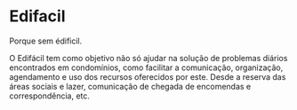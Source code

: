 # Edifacil
Porque sem édificil.

O Edifácil tem como objetivo não só ajudar na solução de problemas diários encontrados em condomínios, como facilitar a comunicação, organização, agendamento e uso dos recursos oferecidos por este. Desde a reserva das áreas sociais e lazer, comunicação de chegada de encomendas e correspondência, etc.
